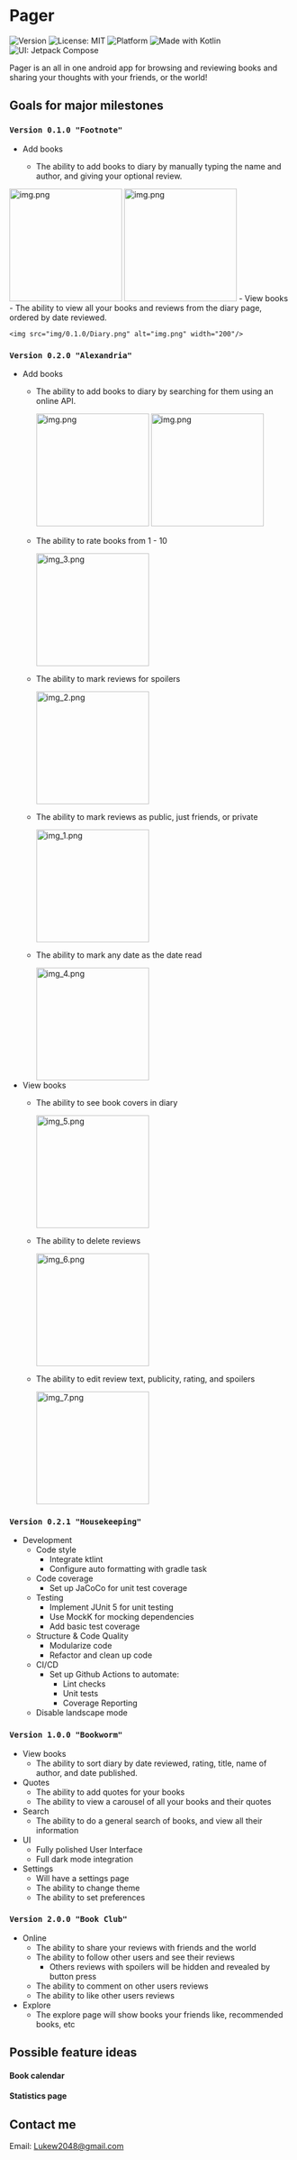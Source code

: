 # Pager
![Version](https://img.shields.io/badge/version-0.1.0-blue.svg)
![License: MIT](https://img.shields.io/badge/License-MIT-yellow.svg)
![Platform](https://img.shields.io/badge/platform-Android-green.svg)
![Made with Kotlin](https://img.shields.io/badge/made%20with-Kotlin-7F52FF.svg)
![UI: Jetpack Compose](https://img.shields.io/badge/UI-Jetpack%20Compose-purple.svg)

Pager is an all in one android app for browsing and reviewing books and sharing your thoughts with your friends, or the world!
## Goals for major milestones
### `Version 0.1.0 "Footnote"`
- Add books
  - The ability to add books to diary by manually typing the name and author, and giving your optional review.
  
    <!--suppress ALL -->
<img src="img/0.1.0/AddPage.png" alt="img.png" width="200"/>
    <img src="img/0.1.0/AddPopup.png" alt="img.png" width="200"/>
- View books
  - The ability to view all your books and reviews from the diary page, ordered by date reviewed.

    <img src="img/0.1.0/Diary.png" alt="img.png" width="200"/>
### `Version 0.2.0 "Alexandria"`
- Add books
  - The ability to add books to diary by searching for them using an online API.

    <img src="img/0.2.0/searchbar.png" alt="img.png" width="200"/>
    <img src="img/0.2.0/search.png" alt="img.png" width="200"/>
  - The ability to rate books from 1 - 10

    <img src="img/0.2.0/rating.png" alt="img_3.png" width="200"/>
  - The ability to mark reviews for spoilers

    <img src="img/0.2.0/spoilers.png" alt="img_2.png" width="200"/>
  - The ability to mark reviews as public, just friends, or private

    <img src="img/0.2.0/publicity.png" alt="img_1.png" width="200"/>
  - The ability to mark any date as the date read

    <img src="img/0.2.0/date.png" alt="img_4.png" width="200"/>
- View books
  - The ability to see book covers in diary

    <img src="img/0.2.0/diary.png" alt="img_5.png" width="200"/>
  - The ability to delete reviews

    <img src="img/0.2.0/delete.png" alt="img_6.png" width="200"/>
  - The ability to edit review text, publicity, rating, and spoilers

    <img src="img/0.2.0/edit.png" alt="img_7.png" width="200"/>
  
### `Version 0.2.1 "Housekeeping"`
- Development
  - Code style
    - Integrate ktlint
    - Configure auto formatting with gradle task
  - Code coverage
    - Set up JaCoCo for unit test coverage
  - Testing
    - Implement JUnit 5 for unit testing
    - Use MockK for mocking dependencies
    - Add basic test coverage
  - Structure & Code Quality
    - Modularize code
    - Refactor and clean up code
  - CI/CD
    - Set up Github Actions to automate:
      - Lint checks
      - Unit tests
      - Coverage Reporting
  - Disable landscape mode
### `Version 1.0.0 "Bookworm"`
- View books
    - The ability to sort diary by date reviewed, rating, title, name of author, and date published.
- Quotes
    - The ability to add quotes for your books
    - The ability to view a carousel of all your books and their quotes
- Search
    - The ability to do a general search of books, and view all their information
- UI
    - Fully polished User Interface
    - Full dark mode integration
- Settings
    - Will have a settings page
    - The ability to change theme
    - The ability to set preferences
### `Version 2.0.0 "Book Club"`
- Online 
  - The ability to share your reviews with friends and the world
  - The ability to follow other users and see their reviews
      - Others reviews with spoilers will be hidden and revealed by button press
  - The ability to comment on other users reviews
  - The ability to like other users reviews
- Explore
    - The explore page will show books your friends like, recommended books, etc

## Possible feature ideas
#### Book calendar
#### Statistics page
#### 
## Contact me
Email: Lukew2048@gmail.com
